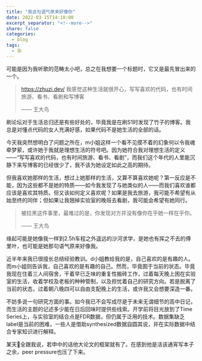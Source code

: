 ```yaml
---
title: "我这句语气原来好像你"
date: 2022-03-15T14:18:00
excerpt_separator: "<!--more-->"
share: false
categories:
  - blog
tags:
  - 杂
---
```


可能是因为我听歌的范畴太小吧，总之在我想要一个标题时，它又是最先冒出来的一个。

> https://zhuzi.dev/
> 我感觉这种生活就很开心，写写喜欢的代码，也有时间旅游、看书、看剧和写博客
>
> —— 王大鸟

刷论坛对于生活总归还是有些好处的，毕竟我是在刷S1时发现了竹子的博客。我总是对懂点代码的女人充满好感，如果代码不是她生活的全部的话。

今天我突然想明白了问题之所在，m小姐这样一个看不见摸不着的幻象何以令我魂牵梦萦，或许她于我就是理想生活的符号吧。因为她符合我对理想生活的定义——“写写喜欢的代码，也有时间旅游、看书、看剧”，而我们这个年代的人里能沉静下来写博客的已经很少了，我不该为她设定如此之高的期待。

但我喜欢她那样的生活，想过上她那样的生活，又算不算喜欢她呢？第一反应是不能，因为这些都不是她的特质——如今我发现了与她类似的人——而我们喜欢谁都应该是喜欢其特质。但又该如何定义喜欢呢？如果是我去旅游，我可能不希望有从始至终的同伴；但如果让我翘掉实验室的晚班去看剧，我可能会希望有她同行。

> 被拉黑这件事里，最难过的是，你发现对方并没有像你在乎她一样在乎你。
>
> —— 王大鸟

缘起可能是她像我一样到2.5h车程之外遥远的沙河求学，是她也有挥之不去的傅里叶，也可能是她那句语气原来好像我。

近半年来我已很擅长总结经验教训。d小姐教给我的是，自己喜欢的是有趣的人。而m小姐则告诉我，自己喜欢的是有趣的自己。然而，毕竟囿于当前的状态。毕竟我现在住着三人间宿舍，干着早已乏味的重复性搬砖工作，过着每天晚上困在实验室的生活，收着学校及老板的种种管制，以及担忧着自己的研究方向。若是脱离了当前的状态，过着朝八晚四可以自由支配晚上的生活，或许我又会想要深造一番。

不妨多说一句研究方面的事。如今我已不会写成尽是于未来无谓细节的高中日记，而生活的主题的记述多少能在日后回味时提供些线索。开学前将目光放到了Time Series上，与实验室的结合点是FDR数据，但仍属于泛用的技术。数据集缺乏label是当前的困难，一些人是借助synthesized数据自圆其说，并在实际数据中结合专家知识进行解释。

某天🐶全跟我说，若申中的话他大论文的框架就有了。在感到他是活该通宵写本子之余，peer pressure也压了下来。
